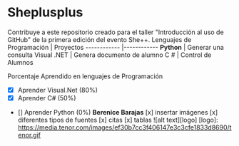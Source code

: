 # Sheplusplus
Contribuye a este repositorio creado para el taller "Introducción al uso de GitHub" de la primera edición del evento She++.
Lenguajes de Programación | Proyectos
------------ |------------
**Python**  | Generar una consulta
Visual .NET | Genera documento de alumno
C #  |   Control de Alumnos


Porcentaje Aprendido en lenguajes de Programación
- [X] Aprender Visual.Net (80%)
- [x] Aprender C# (50%)
- [] Aprender Python (0%)
**Berenice Barajas**
[x] insertar imágenes 
[x] diferentes tipos de fuentes
[x] citas 
[x] tablas
![alt text][logo]
[logo]: https://media.tenor.com/images/ef30b7cc3f406147e3c3cfe1833d8690/tenor.gif

